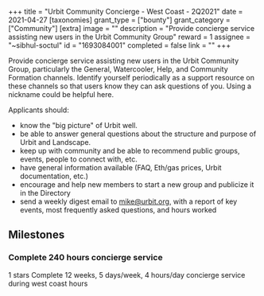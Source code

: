 +++
title = "Urbit Community Concierge - West Coast - 2Q2021"
date = 2021-04-27
[taxonomies]
grant_type = ["bounty"]
grant_category = ["Community"]
[extra]
image = ""
description = "Provide concierge service assisting new users in the Urbit Community Group"
reward = 1
assignee = "~sibhul-soctul"
id = "1693084001"
completed = false
link = ""
+++

Provide concierge service assisting new users in the Urbit Community Group, particularly the General, Watercooler, Help, and Community Formation channels. Identify yourself periodically as a support resource on these channels so that users know they can ask questions of you. Using a nickname could be helpful here.

Applicants should:

- know the "big picture" of Urbit well.
- be able to answer general questions about the structure and purpose of Urbit and Landscape.
- keep up with community and be able to recommend public groups, events, people to connect with, etc.
- have general information available (FAQ, Eth/gas prices, Urbit documentation, etc.)
- encourage and help new members to start a new group and publicize it in the Directory
- send a weekly digest email to mike@urbit.org, with a report of key events, most frequently asked questions, and hours worked

## Milestones


### Complete 240 hours concierge service
1 stars
Complete 12 weeks, 5 days/week, 4 hours/day concierge service during west coast hours

    